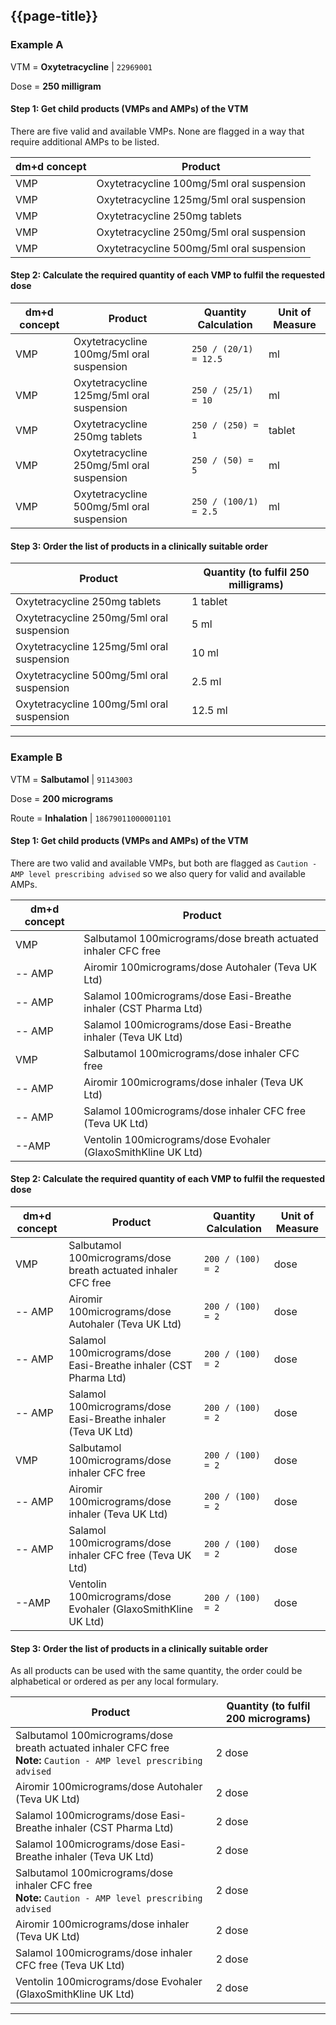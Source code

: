 ## {{page-title}}

### Example A

VTM = **Oxytetracycline** | `22969001`

Dose = **250 milligram**

#### Step 1: Get child products (VMPs and AMPs) of the VTM

There are five valid and available VMPs. None are flagged in a way that require additional AMPs to be listed.

<table data-responsive>
<thead>
<tr>
<th>dm+d concept</th>
<th>Product</th>
</tr>
</thead>
<tbody>
<tr>
<td>VMP</td>
<td>Oxytetracycline 100mg/5ml oral suspension</td>
</tr>
<tr>
<td>VMP</td>
<td>Oxytetracycline 125mg/5ml oral suspension</td>
</tr>
<tr>
<td>VMP</td>
<td>Oxytetracycline 250mg tablets</td>
</tr>
<tr>
<td>VMP</td>
<td>Oxytetracycline 250mg/5ml oral suspension</td>
</tr>
<tr>
<td>VMP</td>
<td>Oxytetracycline 500mg/5ml oral suspension</td>
</tr>
</tbody>
</table>

#### Step 2: Calculate the required quantity of each VMP to fulfil the requested dose

<table data-responsive>
<thead>
<tr>
<th>dm+d concept</th>
<th>Product</th>
<th>Quantity Calculation</th>
<th>Unit of Measure</th>
</tr>
</thead>
<tbody>
<tr>
<td>VMP</td>
<td>Oxytetracycline 100mg/5ml oral suspension</td>
<td><code>250 / (20/1) = 12.5</code></td>
<td>ml</td>
</tr>
<tr>
<td>VMP</td>
<td>Oxytetracycline 125mg/5ml oral suspension</td>
<td><code>250 / (25/1) = 10</code></td>
<td>ml</td>
</tr>
<tr>
<td>VMP</td>
<td>Oxytetracycline 250mg tablets</td>
<td><code>250 / (250) = 1</code></td>
<td>tablet</td>
</tr>
<tr>
<td>VMP</td>
<td>Oxytetracycline 250mg/5ml oral suspension</td>
<td><code>250 / (50) = 5</code></td>
<td>ml</td>
</tr>
<tr>
<td>VMP</td>
<td>Oxytetracycline 500mg/5ml oral suspension</td>
<td><code>250 / (100/1) = 2.5</code></td>
<td>ml</td>
</tr>
</tbody>
</table>

#### Step 3: Order the list of products in a clinically suitable order

<table data-responsive>
<thead>
<tr>
<th>Product</th>
<th>Quantity (to fulfil 250 milligrams)</th>
</tr>
</thead>
<tbody>
<tr>
<td>Oxytetracycline 250mg tablets</td>
<td>1 tablet</td>
</tr>
<tr>
<td>Oxytetracycline 250mg/5ml oral suspension</td>
<td>5 ml</td>
</tr>
<tr>
<td>Oxytetracycline 125mg/5ml oral suspension</td>
<td>10 ml</td>
</tr>
<tr>
<td>Oxytetracycline 500mg/5ml oral suspension</td>
<td>2.5 ml</td>
</tr>
<tr>
<td>Oxytetracycline 100mg/5ml oral suspension</td>
<td>12.5 ml</td>
</tr>
</tbody>
</table>

---

### Example B

VTM = **Salbutamol** | `91143003`

Dose = **200 micrograms**

Route = **Inhalation** | `18679011000001101`

#### Step 1: Get child products (VMPs and AMPs) of the VTM

There are two valid and available VMPs, but both are flagged as `Caution - AMP level prescribing advised` so we also query for valid and available AMPs.

<table data-responsive>
<thead>
<tr>
<th>dm+d concept</th>
<th>Product</th>
</tr>
</thead>
<tbody>
<tr><td>VMP</td><td>Salbutamol 100micrograms/dose breath actuated inhaler CFC free</td></tr>
<tr><td>-- AMP</td><td>Airomir 100micrograms/dose Autohaler (Teva UK Ltd)</td></tr>
<tr><td>-- AMP</td><td>Salamol 100micrograms/dose Easi-Breathe inhaler (CST Pharma Ltd)</td></tr>
<tr><td>-- AMP</td><td>Salamol 100micrograms/dose Easi-Breathe inhaler (Teva UK Ltd)</td></tr>
<tr><td>VMP</td><td>Salbutamol 100micrograms/dose inhaler CFC free</td></tr>
<tr><td>-- AMP</td><td>Airomir 100micrograms/dose inhaler (Teva UK Ltd)</td></tr>
<tr><td>-- AMP</td><td>Salamol 100micrograms/dose inhaler CFC free (Teva UK Ltd)</td></tr>
<tr><td>--AMP</td><td>Ventolin 100micrograms/dose Evohaler (GlaxoSmithKline UK Ltd)</td></tr>
</tbody>
</table>

#### Step 2: Calculate the required quantity of each VMP to fulfil the requested dose

<table data-responsive>
<thead>
<tr>
<th>dm+d concept</th>
<th>Product</th>
<th>Quantity Calculation</th>
<th>Unit of Measure</th>
</tr>
</thead>
<tbody>
<tr>
<td>VMP</td>
<td>Salbutamol 100micrograms/dose breath actuated inhaler CFC free</td>
<td><code>200 / (100) = 2</code></td>
<td>dose</td>
</tr>
<tr><td>-- AMP</td><td>Airomir 100micrograms/dose Autohaler (Teva UK Ltd)</td>
<td><code>200 / (100) = 2</code></td>
<td>dose</td>
</tr>
<tr><td>-- AMP</td><td>Salamol 100micrograms/dose Easi-Breathe inhaler (CST Pharma Ltd)</td>
<td><code>200 / (100) = 2</code></td>
<td>dose</td>
</tr>
<tr><td>-- AMP</td><td>Salamol 100micrograms/dose Easi-Breathe inhaler (Teva UK Ltd)</td>
<td><code>200 / (100) = 2</code></td>
<td>dose</td>
</tr>
<tr><td>VMP</td><td>Salbutamol 100micrograms/dose inhaler CFC free</td>
<td><code>200 / (100) = 2</code></td>
<td>dose</td>
</tr>
<tr><td>-- AMP</td><td>Airomir 100micrograms/dose inhaler (Teva UK Ltd)</td>
<td><code>200 / (100) = 2</code></td>
<td>dose</td>
</tr>
<tr><td>-- AMP</td><td>Salamol 100micrograms/dose inhaler CFC free (Teva UK Ltd)</td>
<td><code>200 / (100) = 2</code></td>
<td>dose</td>
</tr>
<tr><td>--AMP</td><td>Ventolin 100micrograms/dose Evohaler (GlaxoSmithKline UK Ltd)</td>
<td><code>200 / (100) = 2</code></td>
<td>dose</td>
</tr>
</tbody>
</table>

#### Step 3: Order the list of products in a clinically suitable order

As all products can be used with the same quantity, the order could be alphabetical or ordered as per any local formulary.

<table data-responsive>
<thead>
<tr>
<th>Product</th>
<th>Quantity (to fulfil 200 micrograms)</th>
</tr>
</thead>
<tbody>
<tr>
<td>Salbutamol 100micrograms/dose breath actuated inhaler CFC free<br/><strong>Note:</strong> <code>Caution - AMP level prescribing advised</code></td>
<td>2 dose</td>
</tr>
<tr>
<td>Airomir 100micrograms/dose Autohaler (Teva UK Ltd)</td>
<td>2 dose</td>
</tr>
<tr>
<td>Salamol 100micrograms/dose Easi-Breathe inhaler (CST Pharma Ltd)</td>
<td>2 dose</td>
</tr>
<tr>
<td>Salamol 100micrograms/dose Easi-Breathe inhaler (Teva UK Ltd)</td>
<td>2 dose</td>
</tr>
<tr>
<td>Salbutamol 100micrograms/dose inhaler CFC free<br/><strong>Note:</strong> <code>Caution - AMP level prescribing advised</code></td>
<td>2 dose</td>
</tr>
<tr>
<td>Airomir 100micrograms/dose inhaler (Teva UK Ltd)</td>
<td>2 dose</td>
</tr>
<tr>
<td>Salamol 100micrograms/dose inhaler CFC free (Teva UK Ltd)</td>
<td>2 dose</td>
</tr>
<tr>
<td>Ventolin 100micrograms/dose Evohaler (GlaxoSmithKline UK Ltd)</td>
<td>2 dose</td>
</tr>
</tbody>
</table>

---
